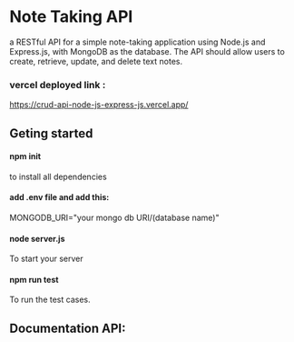 # Note Taking API
a RESTful API for a simple note-taking application using Node.js and Express.js, with MongoDB as the database. The API should allow users to create, retrieve, update, and delete text notes.
### vercel deployed link :
https://crud-api-node-js-express-js.vercel.app/

## Geting started 
#### npm init
to install all dependencies

#### add .env file and add this:
MONGODB_URI="your mongo db URI/(database name)"

#### node server.js 
To start your server

#### npm run test
To run the test cases.

## Documentation API:
